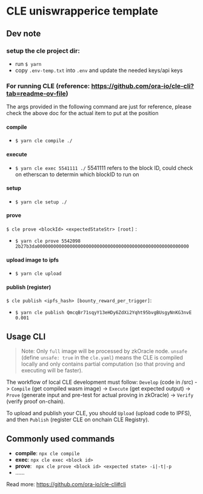 # CLE uniswrapperice template

## Dev note

### setup the cle project dir:

- run `$ yarn`
- copy `.env-temp.txt` into `.env` and update the needed keys/api keys

### For running CLE (reference: https://github.com/ora-io/cle-cli?tab=readme-ov-file)

The args provided in the following command are just for reference, please check the above doc for the actual item to put at the position

#### compile

- `$ yarn cle compile ./`

#### execute

- `$ yarn cle exec 5541111 ./` 5541111 refers to the block ID, could check on etherscan to determin which blockID to run on

#### setup

- `$ yarn cle setup ./`

#### prove

`$ cle prove <blockId> <expectedStateStr> [root]` :

- `$ yarn cle prove 5542098 2b27b3da00000000000000000000000000000000000000000000000000000000`

#### upload image to ipfs

- `$ yarn cle upload`

#### publish (register)

`$ cle publish <ipfs_hash> [bounty_reward_per_trigger]`:

- `$ yarn cle publish QmcqBr71sqyY13eHDy6ZdXi2Yqht95bvgBUsgyNnKG3nvE 0.001`

## Usage CLI

> Note: Only `full` image will be processed by zkOracle node. `unsafe` (define `unsafe: true` in the `cle.yaml`) means the CLE is compiled locally and only contains partial computation (so that proving and executing will be faster).

The workflow of local CLE development must follow: `Develop` (code in /src) -> `Compile` (get compiled wasm image) -> `Execute` (get expected output) -> `Prove` (generate input and pre-test for actual proving in zkOracle) -> `Verify` (verify proof on-chain).

To upload and publish your CLE, you should `Upload` (upload code to IPFS), and then `Publish` (register CLE on onchain CLE Registry).

## Commonly used commands

- **compile**: `npx cle compile`
- **exec**: `npx cle exec <block id>`
- **prove**: ` npx cle prove <block id> <expected state> -i|-t|-p`
- ……

Read more: https://github.com/ora-io/cle-cli#cli
